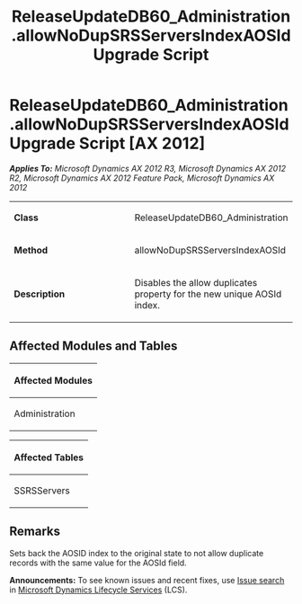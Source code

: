 ﻿---
title: ReleaseUpdateDB60_Administration.allowNoDupSRSServersIndexAOSId Upgrade Script
TOCTitle: ReleaseUpdateDB60_Administration.allowNoDupSRSServersIndexAOSId Upgrade Script
ms:assetid: 09ca4655-33a3-eadf-fb20-be2b097d46be
ms:mtpsurl: https://msdn.microsoft.com/en-us/library/JJ735600(v=AX.60)
ms:contentKeyID: 49706510
ms.date: 05/18/2015
mtps_version: v=AX.60
---

# ReleaseUpdateDB60\_Administration.allowNoDupSRSServersIndexAOSId Upgrade Script [AX 2012]


_**Applies To:** Microsoft Dynamics AX 2012 R3, Microsoft Dynamics AX 2012 R2, Microsoft Dynamics AX 2012 Feature Pack, Microsoft Dynamics AX 2012_

<table>
<colgroup>
<col style="width: 50%" />
<col style="width: 50%" />
</colgroup>
<tbody>
<tr class="odd">
<td><p><strong>Class</strong></p></td>
<td><p>ReleaseUpdateDB60_Administration</p></td>
</tr>
<tr class="even">
<td><p><strong>Method</strong></p></td>
<td><p>allowNoDupSRSServersIndexAOSId</p></td>
</tr>
<tr class="odd">
<td><p><strong>Description</strong></p></td>
<td><p>Disables the allow duplicates property for the new unique AOSId index.</p></td>
</tr>
</tbody>
</table>


## Affected Modules and Tables

<table>
<colgroup>
<col style="width: 100%" />
</colgroup>
<thead>
<tr class="header">
<th><p>Affected Modules</p></th>
</tr>
</thead>
<tbody>
<tr class="odd">
<td><p>Administration</p></td>
</tr>
</tbody>
</table>


<table>
<colgroup>
<col style="width: 100%" />
</colgroup>
<thead>
<tr class="header">
<th><p>Affected Tables</p></th>
</tr>
</thead>
<tbody>
<tr class="odd">
<td><p>SSRSServers</p></td>
</tr>
</tbody>
</table>


## Remarks

Sets back the AOSID index to the original state to not allow duplicate records with the same value for the AOSId field.

  
**Announcements:** To see known issues and recent fixes, use [Issue search](http://go.microsoft.com/fwlink/?linkid=389258) in [Microsoft Dynamics Lifecycle Services](http://go.microsoft.com/fwlink/?linkid=306505) (LCS).

